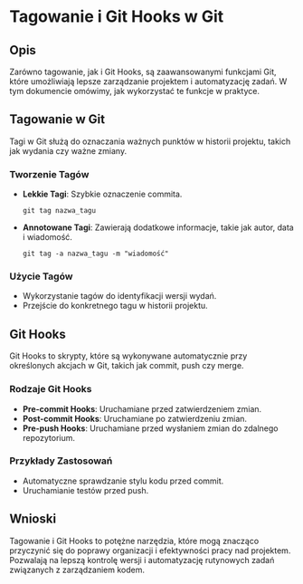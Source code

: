 
# Tagowanie i Git Hooks w Git

## Opis
Zarówno tagowanie, jak i Git Hooks, są zaawansowanymi funkcjami Git, które umożliwiają lepsze zarządzanie projektem i automatyzację zadań. W tym dokumencie omówimy, jak wykorzystać te funkcje w praktyce.

## Tagowanie w Git
Tagi w Git służą do oznaczania ważnych punktów w historii projektu, takich jak wydania czy ważne zmiany.

### Tworzenie Tagów
- **Lekkie Tagi**: Szybkie oznaczenie commita.
  ```
  git tag nazwa_tagu
  ```
- **Annotowane Tagi**: Zawierają dodatkowe informacje, takie jak autor, data i wiadomość.
  ```
  git tag -a nazwa_tagu -m "wiadomość"
  ```

### Użycie Tagów
- Wykorzystanie tagów do identyfikacji wersji wydań.
- Przejście do konkretnego tagu w historii projektu.

## Git Hooks
Git Hooks to skrypty, które są wykonywane automatycznie przy określonych akcjach w Git, takich jak commit, push czy merge.

### Rodzaje Git Hooks
- **Pre-commit Hooks**: Uruchamiane przed zatwierdzeniem zmian.
- **Post-commit Hooks**: Uruchamiane po zatwierdzeniu zmian.
- **Pre-push Hooks**: Uruchamiane przed wysłaniem zmian do zdalnego repozytorium.

### Przykłady Zastosowań
- Automatyczne sprawdzanie stylu kodu przed commit.
- Uruchamianie testów przed push.

## Wnioski
Tagowanie i Git Hooks to potężne narzędzia, które mogą znacząco przyczynić się do poprawy organizacji i efektywności pracy nad projektem. Pozwalają na lepszą kontrolę wersji i automatyzację rutynowych zadań związanych z zarządzaniem kodem.
